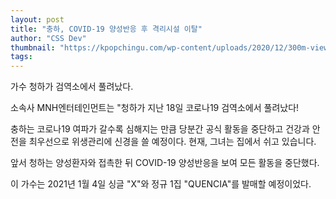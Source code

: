 ```yaml
---
layout: post
title: "충하, COVID-19 양성반응 후 격리시설 이탈"
author: "CSS Dev"
thumbnail: "https://kpopchingu.com/wp-content/uploads/2020/12/300m-views-55-1-890x512.png"
tags: 
---
```



가수 청하가 검역소에서 풀려났다.

소속사 MNH엔터테인먼트는 "청하가 지난 18일 코로나19 검역소에서 풀려났다!

충하는 코로나19 여파가 갈수록 심해지는 만큼 당분간 공식 활동을 중단하고 건강과 안전을 최우선으로 위생관리에 신경을 쓸 예정이다. 현재, 그녀는 집에서 쉬고 있습니다.

앞서 청하는 양성환자와 접촉한 뒤 COVID-19 양성반응을 보여 모든 활동을 중단했다.

이 가수는 2021년 1월 4일 싱글 "X"와 정규 1집 "QUENCIA"를 발매할 예정이었다.